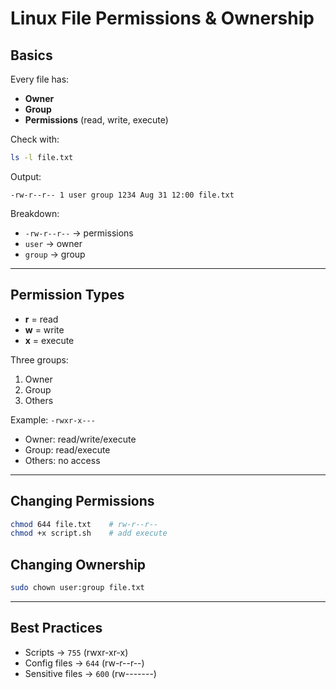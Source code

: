 # Linux File Permissions & Ownership

## Basics
Every file has:
- **Owner**
- **Group**
- **Permissions** (read, write, execute)

Check with:
```bash
ls -l file.txt
```
Output:
```
-rw-r--r-- 1 user group 1234 Aug 31 12:00 file.txt
```

Breakdown:
- `-rw-r--r--` → permissions
- `user` → owner
- `group` → group

---

## Permission Types
- **r** = read  
- **w** = write  
- **x** = execute  

Three groups:
1. Owner
2. Group
3. Others

Example: `-rwxr-x---`
- Owner: read/write/execute
- Group: read/execute
- Others: no access

---

## Changing Permissions
```bash
chmod 644 file.txt    # rw-r--r--
chmod +x script.sh    # add execute
```

## Changing Ownership
```bash
sudo chown user:group file.txt
```

---

## Best Practices
- Scripts → `755` (rwxr-xr-x)
- Config files → `644` (rw-r--r--)
- Sensitive files → `600` (rw-------)

